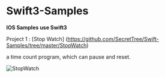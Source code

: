 # Swift3-Samples

**IOS Samples use Swift3**

Project 1 : [Stop Watch] (https://github.com/SecretTree/Swift-Samples/tree/master/StopWatch)

a time count program, which can pause and reset.

![StopWatch](https://github.com/SecretTree/Swift3-Samples/blob/master/StopWatch/StopWatch/StopWatch.gif)
